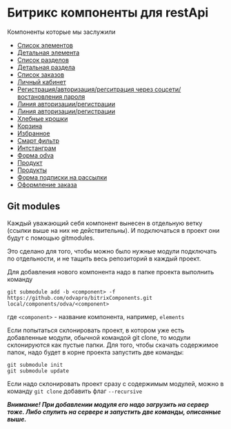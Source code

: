 # Битрикс компоненты для restApi
Компоненты которые мы заслужили

- [Список элементов](/odva/elements/)
- [Детальная элемента](/odva/element/)
- [Список разделов](/odva/sections/)
- [Детальная раздела](/odva/section/)
- [Список заказов](/odva/orders/)
- [Личный кабинет](/odva/profile/)
- [Регистрация/авторизация/регситрация через соцсети/востановления пароля](/odva/auth/)
- [Линия авторизации/регистрации](/odva/authLine/)
- [Линия авторизации/регистрации](/odva/authLine/)
- [Хлебные крошки](/odva/breadcrumbs/)
- [Корзина](/odva/cart/)
- [Избранное](/odva/favorites/)
- [Смарт фильтр](/odva/filter/)
- [Интстанграм](/odva/instagram/)
- [Форма odva](/odva/odva.form/)
- [Продукт](/odva/product/)
- [Продукты](/odva/products/)
- [Форма подписки на рассылки](/odva/subscribe.form/)
- [Оформление заказа](/odva/order.make/)

## Git modules

Каждый уважающий себя компонент вынесен в отдельную ветку (ссылки выше на них не действительны).
И подключаться в проект они будут с помощью gitmodules.

Это сделано для того, чтобы можно было нужные модули подключать по отдельности, и не тащить весь репозиторий в каждый проект.

Для добавления нового компонента надо в папке проекта выполнить команду

```git submodule add -b <component> -f https://github.com/odvapro/bitrixComponents.git local/components/odva/<component>```

где ```<component>``` - название компонента, например, ```elements```

Если попытаться склонировать проект, в котором уже есть добавленные модули, обычной командой git clone,
то модули склонируются как пустые папки. Для того, чтобы скачать содержимое папок, надо будет в корне проекта запустить две команды:

```
git submodule init
git submodule update
```

Если надо склонировать проект сразу с содержимым модулей, можно в команду ```git clone``` добавить флаг ```--recursive```

***Внимание! При добавлении модуля его надо загрузить на сервер тоже. Либо спулить на сервере и запустить две команды, описанные выше.***

